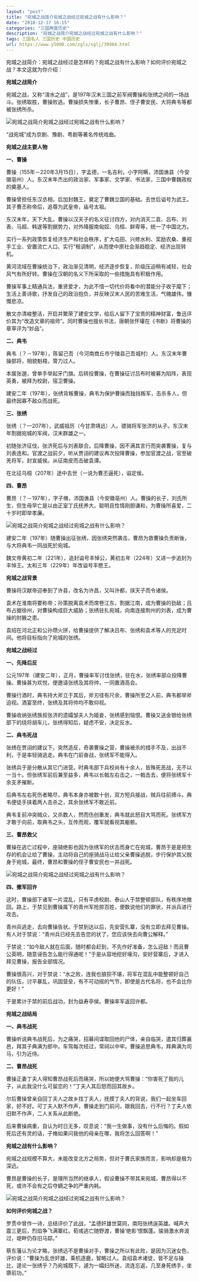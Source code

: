 ```yaml
---
layout: "post"
title: "宛城之战简介宛城之战经过宛城之战有什么影响？"
date: "2018-12-17 16:15"
categories: "三国两晋历史"
description: "宛城之战简介宛城之战经过宛城之战有什么影响？"
tags: 三国名人 三国历史 中国历史
url: https://www.y5000.com/zgls/sglj/39984.html
---
```






宛城之战简介：宛城之战经过是怎样的？宛城之战有什么影响？如何评价宛城之战？本文这就为你介绍：

 **宛城之战简介**

宛城之战，又称“淯水之战”，是197年汉末三国之前军阀曹操和张绣之间的一场战斗。张绣取胜，曹操败逃。曹操损失惨重，长子曹昂、侄子曹安民、大将典韦等都被张绣所杀。

![宛城之战简介宛城之战经过宛城之战有什么影响？](https://img.y5000.com/uploads/allimg/190111/8e455ae5ffe9f6e12bfdd7193d28d154.jpg)

“战宛城”成为京剧、豫剧、粤剧等著名传统戏曲。

 **宛城之战主要人物**

 **一、曹操**  

曹操（155年－220年3月15日），字孟德，一名吉利，小字阿瞒，沛国谯县（今安徽亳州）人。东汉末年杰出的政治家、军事家、文学家、书法家，三国中曹魏政权的奠基人。

曹操曾担任东汉丞相，后加封魏王，奠定了曹魏立国的基础。去世后谥号为武王。其子曹丕称帝后，追尊为武皇帝，庙号太祖。

东汉末年，天下大乱，曹操以汉天子的名义征讨四方，对内消灭二袁、吕布、刘表、马超、韩遂等割据势力，对外降服南匈奴、乌桓、鲜卑等，统一了中国北方。

实行一系列政策恢复经济生产和社会秩序，扩大屯田、兴修水利、奖励农桑、重视手工业、安置流亡人口、实行“租调制”，从而使中原社会渐趋稳定、经济出现转机。

黄河流域在曹操统治下，政治渐见清明，经济逐步恢复，阶级压迫稍有减轻，社会风气有所好转。曹操在汉朝的名义下所采取的一些措施具有积极作用。

曹操军事上精通兵法，重贤爱才，为此不惜一切代价将看中的潜能分子收于麾下；生活上善诗歌，抒发自己的政治抱负，并反映汉末人民的苦难生活，气魄雄伟，慷慨悲凉。

散文亦清峻整洁，开启并繁荣了建安文学，给后人留下了宝贵的精神财富，鲁迅评价其为“改造文章的祖师”。同时曹操也擅长书法，唐朝张怀瓘在《书断》将曹操的章草评为“妙品”。

 **二、典韦**

典韦（？－197年），陈留己吾（今河南商丘市宁陵县己吾城村）人。东汉末年曹操部将，相貌魁梧，膂力过人。

本属张邈，曾单手举起牙门旗。后转投曹操，在曹操征讨吕布时被募为陷阵，表现英勇，被拜为校尉，宿卫曹操。

建安二年（197年），张绣背叛曹操，典韦为保护曹操而独挡叛军，击杀多人，但最终因寡不敌众而战死。

 **三、张绣**

张绣（？—207年），武威祖厉（今甘肃靖远）人。骠骑将军张济的从子。东汉末年割据宛城的军阀，汉末群雄之一。

初随张济征伐，张济死后与刘表联合。后降曹操，因不满其言行而突袭曹操，复与刘表连和。官渡之战前夕，听从贾诩的建议再次投降曹操，参加官渡之战，官至破羌将军，封宣威侯。从征南皮而击破袁谭。

在北征乌桓（207年）途中去世（一说为曹丕逼死），谥定侯。

 **四、曹昂**

曹昂（？－197年），字子脩，沛国谯县（今安徽亳州）人。曹操的长子，刘氏所生，但生母早亡是以由正室丁氏抚养大。聪明且性情刚胆谦和，为曹操所喜爱，二十岁时即举孝廉。

![宛城之战简介宛城之战经过宛城之战有什么影响？](https://img.y5000.com/uploads/allimg/190111/e480ee493f98db5c564d94519d37a0e4.jpg)

建安二年（197年）随曹操出征张绣，因张绣突然袭击，曹昂为救曹操负责断後，与大将典韦一同战死於宛城。

魏文帝黄初二年（221年），追封谥号丰悼公，黄初五年（224年）又进一步追封为丰悼王。太和三年（229年）年改谥号丰愍王。

 **宛城之战背景**

曹操将汉献帝迎奉到了许县，改名为许昌，又叫许都，挟天子而令诸侯。

袁术在淮南将要称帝；孙策脱离袁术而席卷江东，割据江南，成为曹操的劲敌；吕布占据徐州，对曹操构成巨大威胁；张绣驻扎宛城，向南连接荆州的刘表，成为曹操的肘腋之患。

袁绍在河北正和公孙瓒火拼，给曹操提供了解决吕布、张绣和袁术等人的充足时间。他将目标指向了宛城的张绣。

 **宛城之战经过**

 **一、先降后反**

公元197年（建安二年），正月，曹操率军讨伐张绣，驻在水，张绣率部众投降曹操。曹操甚为欢悦，便邀请张绣及其将帅，一同置酒高会。

曹操行酒时，典韦持大斧立于其后，斧刃径有尺余，曹操所至之人前，典韦都举斧迫视。酒宴至终，张绣及其将帅均不敢仰视。

曹操收纳张绣族叔张济的遗孀邹夫人为姬妾，张绣感到恼恨。曹操又送金银给张绣部下的绕将胡车儿，张绣得知后，疑虑不安，决定反水。

 **二、典韦死战**

张绣在贾诩的建议下，突然造反，奇袭曹操之营，曹操被杀的措手不及，出战不利，于是率轻骑逃走。典韦在门前奋战，张绣军不能得入。

张绣兵于是分散从其它门进营。时典韦部下兵校尚有十余人，皆殊死恶战，无不以一当十。但张绣军前后兼至益多，典韦以长戟左右击之，一戟击去，便将张绣军十余支矛摧断。

后典韦左右死伤者略尽，典韦本身亦被数十创，双方短兵接战，贼兵往前搏斗。典韦便徒手挟着两人击杀之，其余张绣军不敢近前。

典韦复前冲突贼众，又杀数人，然而伤创重发，典韦就此怒目大骂而死。张绣军方才敢于向前，取典韦之头，互传而观，覆军就看视其躯骸。

 **三、曹昂救父**

曹操在逃亡过程中，座骑绝影也因为张绣军的伏击而身亡在宛城，曹昂于是是把生存的机会让给了曹操，主动将自己的座骑战马让给父亲曹操逃脱，步行保护其父脱身于宛城，最终，曹昂和曹操的侄子曹安民也一并战死。

![宛城之战简介宛城之战经过宛城之战有什么影响？](https://img.y5000.com/uploads/allimg/190111/3ecd7621ed56c2a26c61d939404be4f1.jpg)

 **四、撤军回许**

这时，曹操部下诸军一片混乱，只有平虏校尉、泰山人于禁整顿部队，有秩序地撤回。路上，于禁见到曹操属下的青州军抢掠百姓，便数说他们的罪状，并派兵进行攻击。

青州兵逃走，去向曹操告状。于禁到达以后，先安营扎寨，没有立即去拜见曹操。有人对于禁说：“青州兵已经先去告您的状了，您应该快去向曹公解释。”

于禁说：“如今敌人就在后面，随时都会赶到，不先作好准备，怎么迎敌！而且曹公英明，随意诬告怎么能行得通呢！”于是从容地挖好壕沟，安好营寨后，才进入拜见曹操，报告全部情况。

曹操很高兴，对于禁说：“水之败，连我也狼狈不堪，将军在混乱中能整顿好自己的队伍，讨平暴乱，巩固营垒，有不可动摇的气节，即使是古代名将，也不会比你更好！”

于是累计于禁的前后战功，封为益寿亭侯。曹操率军返回许都。

 **宛城之战结局**

 **一、典韦战死**  

曹操听说典韦战死后，为之痛哭，招募间谍取回他的尸体，亲自临哭，遣其归葬襄邑，拜其子典满为郎中。车驾每次经过，常祠以中牢。曹操追思典韦，拜典满为司马，引为近侍。

 **二、曹昂战死**  

曹操正妻丁夫人得知曹昂战死后而痛哭，所以她便大骂曹操：“你害死了我的儿子，从此我没什么可留恋的！”丁夫人其后怒而回其故乡。

尔后曹操曾亲自回丁夫人之故乡找丁夫人，抚摸丁夫人的背说，我们一起坐车回家，好不好。可丁夫人默不作声，曹操走到门前问，跟我回去，行不行？丁夫人依旧默不作声，二人关系从此断绝。

后来曹操病重，自认为时日无多，叹息说：“我一生做事，没有什么后悔的。假如死后还有灵的话，子脩如果问我他的母亲在哪，我将怎么回答啊！”

 **宛城之战有什么影响？**

宛城之战规模不算大，未能改变北方之局势，但对于曹氏家族而言，影响却是极为深远。

曹昂是曹操的长子，是理所当然的继承人，假设曹操不带其来宛城，曹昂得以不死，或许不会有之后夺嫡之争的严重内耗。

![宛城之战简介宛城之战经过宛城之战有什么影响？](https://img.y5000.com/uploads/allimg/190111/6e8b3290360d36388e749797227d9c50.jpg)

 **如何评价宛城之战？**

罗贯中曾作一诗，总结评价了此战，“孟德奸雄世莫同，南阳张绣逞英雄。喊声大震三更后，烈焰争飞满寨红。荀彧逃亡随野渡，曹操’绝影‘恨飘蓬。骏骑激水奔波过，堤畔仍存旧马踪。”

蔡东藩认为论才略，张绣远不是曹操对手，曹操之所以有此败，是因为沉迷女色，评价说：“曹操为乱世奸雄，乘机逐鹿，智略过人。袁绍袁术诸徒，皆不足与操比，遑论一张绣乎？乃宛城既下，遽为一孀妇所迷，流连忘返，几至身死绣手，坐隳前功。”
